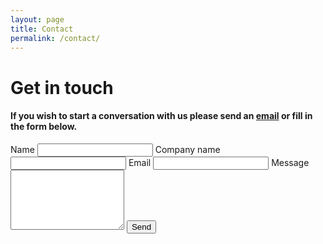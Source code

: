 ```yaml
---
layout: page
title: Contact
permalink: /contact/
---
```


# Get in touch

#### If you wish to start a conversation with us please send an [email](mailto:hello@gratisdesign.co.uk) or fill in the form below.

<form class="contact-form" action="https://formspree.io/hello@gratisdesign.co.uk" method="POST">
    <label>Name</label>
    <input type="text" name="name">
    <label>Company name</label>
    <input type="text" name="name">
    <label>Email</label>
    <input type="email" name="_replyto">
    <label>Message</label>
    <textarea rows="6" name="message"></textarea>
    <input class="button is-main is-inverted" type="submit" value="Send">
</form> 
